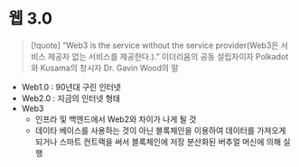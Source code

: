 # 웹 3.0
>[!quote] “Web3 is the service without the service provider(Web3은 서비스 제공자 없는 서비스를 제공한다.).” 
> 이더리움의 공동 설립자이자 Polkadot 와 Kusama의 창시자 Dr. Gavin Wood의 말

-  Web1.0 : 90년대 구린 인터넷
-   Web2.0 : 지금의 인터넷 형태
-   Web3
	-   인프라 및 백엔드에서 Web2와 차이가 나게 될 것
	-   데이타 베이스를 사용하는 것이 아닌 블록체인을 이용하여 데이터를 가져오게 되거나 스마트 컨트랙을 써서 블록체인에 저장 분산화된 버추얼 머신에 의해 실행